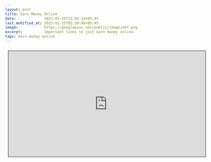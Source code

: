 ```yaml
---
layout: post
title: Earn Money Online
date:             2023-01-25T13:04:19+05:45
last_modified_at: 2023-01-25T05:20:00+05:45
image:            https://googlepass.net/public/image/emf.png
excerpt:          Important links to join earn money online.
tags: earn-money-online
---
```



<iframe src="https://docs.google.com/spreadsheets/d/e/2PACX-1vS7eNd8b44ZFFF5ZpE1xdcr0AR0h8t2lEBmHZsbxvMv_lu1eALbC2A8CJoS23z22UIeqcp_COuabOPk/pubhtml?gid=1248142820&amp;single=true&amp;widget=true&amp;headers=false" scrolling="yes" style="border: 1px solid black; position: relative; margin-left: 10px; margin-top: 10px; width: 650px; height: 350px; ">
</iframe>

